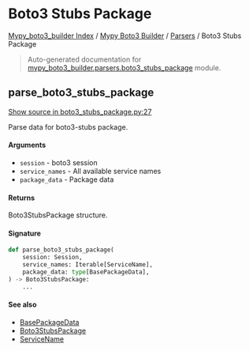 # Boto3 Stubs Package

[Mypy_boto3_builder Index](../../README.md#mypy_boto3_builder-index) /
[Mypy Boto3 Builder](../index.md#mypy-boto3-builder) /
[Parsers](./index.md#parsers) /
Boto3 Stubs Package

> Auto-generated documentation for [mypy_boto3_builder.parsers.boto3_stubs_package](https://github.com/youtype/mypy_boto3_builder/blob/main/mypy_boto3_builder/parsers/boto3_stubs_package.py) module.

## parse_boto3_stubs_package

[Show source in boto3_stubs_package.py:27](https://github.com/youtype/mypy_boto3_builder/blob/main/mypy_boto3_builder/parsers/boto3_stubs_package.py#L27)

Parse data for boto3-stubs package.

#### Arguments

- `session` - boto3 session
- `service_names` - All available service names
- `package_data` - Package data

#### Returns

Boto3StubsPackage structure.

#### Signature

```python
def parse_boto3_stubs_package(
    session: Session,
    service_names: Iterable[ServiceName],
    package_data: type[BasePackageData],
) -> Boto3StubsPackage:
    ...
```

#### See also

- [BasePackageData](../package_data.md#basepackagedata)
- [Boto3StubsPackage](../structures/boto3_stubs_package.md#boto3stubspackage)
- [ServiceName](../service_name.md#servicename)

